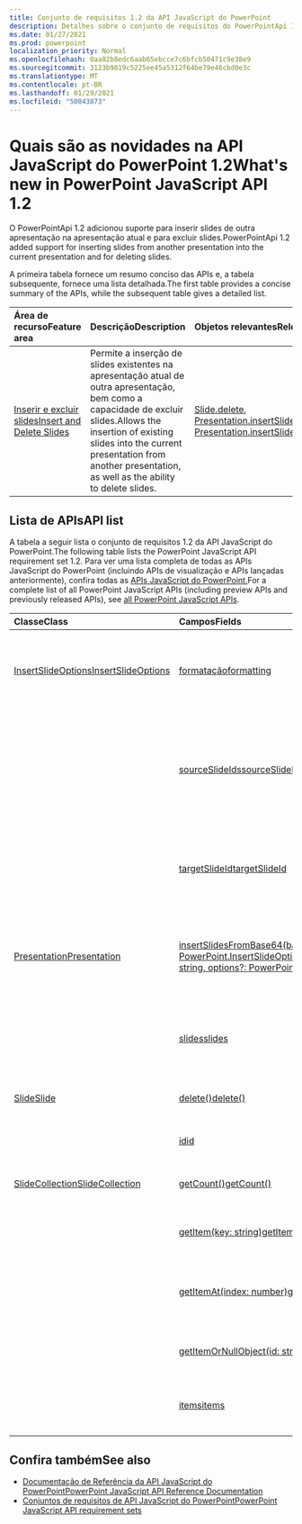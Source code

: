 ```yaml
---
title: Conjunto de requisitos 1.2 da API JavaScript do PowerPoint
description: Detalhes sobre o conjunto de requisitos do PowerPointApi 1.2.
ms.date: 01/27/2021
ms.prod: powerpoint
localization_priority: Normal
ms.openlocfilehash: 0aa82b8edc6aab65ebcce7c6bfcb50471c9e38e9
ms.sourcegitcommit: 3123b9819c5225ee45a5312f64be79e46cbd0e3c
ms.translationtype: MT
ms.contentlocale: pt-BR
ms.lasthandoff: 01/29/2021
ms.locfileid: "50043873"
---
```

# <a name="whats-new-in-powerpoint-javascript-api-12"></a><span data-ttu-id="121c6-103">Quais são as novidades na API JavaScript do PowerPoint 1.2</span><span class="sxs-lookup"><span data-stu-id="121c6-103">What's new in PowerPoint JavaScript API 1.2</span></span>

<span data-ttu-id="121c6-104">O PowerPointApi 1.2 adicionou suporte para inserir slides de outra apresentação na apresentação atual e para excluir slides.</span><span class="sxs-lookup"><span data-stu-id="121c6-104">PowerPointApi 1.2 added support for inserting slides from another presentation into the current presentation and for deleting slides.</span></span>

<span data-ttu-id="121c6-105">A primeira tabela fornece um resumo conciso das APIs e, a tabela subsequente, fornece uma lista detalhada.</span><span class="sxs-lookup"><span data-stu-id="121c6-105">The first table provides a concise summary of the APIs, while the subsequent table gives a detailed list.</span></span>

| <span data-ttu-id="121c6-106">Área de recurso</span><span class="sxs-lookup"><span data-stu-id="121c6-106">Feature area</span></span> | <span data-ttu-id="121c6-107">Descrição</span><span class="sxs-lookup"><span data-stu-id="121c6-107">Description</span></span> | <span data-ttu-id="121c6-108">Objetos relevantes</span><span class="sxs-lookup"><span data-stu-id="121c6-108">Relevant objects</span></span> |
|:--- |:--- |:--- |
| [<span data-ttu-id="121c6-109">Inserir e excluir slides</span><span class="sxs-lookup"><span data-stu-id="121c6-109">Insert and Delete Slides</span></span>](../../powerpoint/insert-slides-into-presentation.md) | <span data-ttu-id="121c6-110">Permite a inserção de slides existentes na apresentação atual de outra apresentação, bem como a capacidade de excluir slides.</span><span class="sxs-lookup"><span data-stu-id="121c6-110">Allows the insertion of existing slides into the current presentation from another presentation, as well as the ability to delete slides.</span></span> | <span data-ttu-id="121c6-111">[Slide.delete](/javascript/api/powerpoint/powerpoint.slide#delete--), [Presentation.insertSlidesFromBase64](/javascript/api/powerpoint/powerpoint.presentation#insertslidesfrombase64-base64file--options-)</span><span class="sxs-lookup"><span data-stu-id="121c6-111">[Slide.delete](/javascript/api/powerpoint/powerpoint.slide#delete--), [Presentation.insertSlidesFromBase64](/javascript/api/powerpoint/powerpoint.presentation#insertslidesfrombase64-base64file--options-)</span></span>|

## <a name="api-list"></a><span data-ttu-id="121c6-112">Lista de APIs</span><span class="sxs-lookup"><span data-stu-id="121c6-112">API list</span></span>

<span data-ttu-id="121c6-113">A tabela a seguir lista o conjunto de requisitos 1.2 da API JavaScript do PowerPoint.</span><span class="sxs-lookup"><span data-stu-id="121c6-113">The following table lists the PowerPoint JavaScript API requirement set 1.2.</span></span> <span data-ttu-id="121c6-114">Para ver uma lista completa de todas as APIs JavaScript do PowerPoint (incluindo APIs de visualização e APIs lançadas anteriormente), confira todas as [APIs JavaScript do PowerPoint.](/javascript/api/powerpoint?view=powerpoint-js-preview&preserve-view=true)</span><span class="sxs-lookup"><span data-stu-id="121c6-114">For a complete list of all PowerPoint JavaScript APIs (including preview APIs and previously released APIs), see [all PowerPoint JavaScript APIs](/javascript/api/powerpoint?view=powerpoint-js-preview&preserve-view=true).</span></span>

| <span data-ttu-id="121c6-115">Classe</span><span class="sxs-lookup"><span data-stu-id="121c6-115">Class</span></span> | <span data-ttu-id="121c6-116">Campos</span><span class="sxs-lookup"><span data-stu-id="121c6-116">Fields</span></span> | <span data-ttu-id="121c6-117">Descrição</span><span class="sxs-lookup"><span data-stu-id="121c6-117">Description</span></span> |
|:---|:---|:---|
|[<span data-ttu-id="121c6-118">InsertSlideOptions</span><span class="sxs-lookup"><span data-stu-id="121c6-118">InsertSlideOptions</span></span>](/javascript/api/powerpoint/powerpoint.insertslideoptions)|[<span data-ttu-id="121c6-119">formatação</span><span class="sxs-lookup"><span data-stu-id="121c6-119">formatting</span></span>](/javascript/api/powerpoint/powerpoint.insertslideoptions#formatting)|<span data-ttu-id="121c6-120">Especifica a formatação a ser usada durante a inserção do slide.</span><span class="sxs-lookup"><span data-stu-id="121c6-120">Specifies which formatting to use during slide insertion.</span></span>|
||[<span data-ttu-id="121c6-121">sourceSlideIds</span><span class="sxs-lookup"><span data-stu-id="121c6-121">sourceSlideIds</span></span>](/javascript/api/powerpoint/powerpoint.insertslideoptions#sourceslideids)|<span data-ttu-id="121c6-122">Especifica os slides da apresentação de origem que serão inseridos na apresentação atual.</span><span class="sxs-lookup"><span data-stu-id="121c6-122">Specifies the slides from the source presentation that will be inserted into the current presentation.</span></span>|
||[<span data-ttu-id="121c6-123">targetSlideId</span><span class="sxs-lookup"><span data-stu-id="121c6-123">targetSlideId</span></span>](/javascript/api/powerpoint/powerpoint.insertslideoptions#targetslideid)|<span data-ttu-id="121c6-124">Especifica onde os novos slides serão inseridos na apresentação.</span><span class="sxs-lookup"><span data-stu-id="121c6-124">Specifies where in the presentation the new slides will be inserted.</span></span>|
|[<span data-ttu-id="121c6-125">Presentation</span><span class="sxs-lookup"><span data-stu-id="121c6-125">Presentation</span></span>](/javascript/api/powerpoint/powerpoint.presentation)|[<span data-ttu-id="121c6-126">insertSlidesFromBase64(base64File: string, options?: PowerPoint.InsertSlideOptions)</span><span class="sxs-lookup"><span data-stu-id="121c6-126">insertSlidesFromBase64(base64File: string, options?: PowerPoint.InsertSlideOptions)</span></span>](/javascript/api/powerpoint/powerpoint.presentation#insertslidesfrombase64-base64file--options-)|<span data-ttu-id="121c6-127">Insere os slides especificados de uma apresentação na apresentação atual.</span><span class="sxs-lookup"><span data-stu-id="121c6-127">Inserts the specified slides from a presentation into the current presentation.</span></span>|
||[<span data-ttu-id="121c6-128">slides</span><span class="sxs-lookup"><span data-stu-id="121c6-128">slides</span></span>](/javascript/api/powerpoint/powerpoint.presentation#slides)|<span data-ttu-id="121c6-129">Retorna uma coleção ordenada de slides da apresentação.</span><span class="sxs-lookup"><span data-stu-id="121c6-129">Returns an ordered collection of slides in the presentation.</span></span>|
|[<span data-ttu-id="121c6-130">Slide</span><span class="sxs-lookup"><span data-stu-id="121c6-130">Slide</span></span>](/javascript/api/powerpoint/powerpoint.slide)|[<span data-ttu-id="121c6-131">delete()</span><span class="sxs-lookup"><span data-stu-id="121c6-131">delete()</span></span>](/javascript/api/powerpoint/powerpoint.slide#delete--)|<span data-ttu-id="121c6-132">Exclui o slide da apresentação.</span><span class="sxs-lookup"><span data-stu-id="121c6-132">Deletes the slide from the presentation.</span></span>|
||[<span data-ttu-id="121c6-133">id</span><span class="sxs-lookup"><span data-stu-id="121c6-133">id</span></span>](/javascript/api/powerpoint/powerpoint.slide#id)|<span data-ttu-id="121c6-134">Obtém a ID exclusiva do slide.</span><span class="sxs-lookup"><span data-stu-id="121c6-134">Gets the unique ID of the slide.</span></span>|
|[<span data-ttu-id="121c6-135">SlideCollection</span><span class="sxs-lookup"><span data-stu-id="121c6-135">SlideCollection</span></span>](/javascript/api/powerpoint/powerpoint.slidecollection)|[<span data-ttu-id="121c6-136">getCount()</span><span class="sxs-lookup"><span data-stu-id="121c6-136">getCount()</span></span>](/javascript/api/powerpoint/powerpoint.slidecollection#getcount--)|<span data-ttu-id="121c6-137">Obtém o número de slides na coleção.</span><span class="sxs-lookup"><span data-stu-id="121c6-137">Gets the number of slides in the collection.</span></span>|
||[<span data-ttu-id="121c6-138">getItem(key: string)</span><span class="sxs-lookup"><span data-stu-id="121c6-138">getItem(key: string)</span></span>](/javascript/api/powerpoint/powerpoint.slidecollection#getitem-key-)|<span data-ttu-id="121c6-139">Obtém um slide usando sua ID exclusiva.</span><span class="sxs-lookup"><span data-stu-id="121c6-139">Gets a slide using its unique ID.</span></span>|
||[<span data-ttu-id="121c6-140">getItemAt(index: number)</span><span class="sxs-lookup"><span data-stu-id="121c6-140">getItemAt(index: number)</span></span>](/javascript/api/powerpoint/powerpoint.slidecollection#getitemat-index-)|<span data-ttu-id="121c6-141">Obtém um slide usando seu índice baseado em zero na coleção.</span><span class="sxs-lookup"><span data-stu-id="121c6-141">Gets a slide using its zero-based index in the collection.</span></span>|
||[<span data-ttu-id="121c6-142">getItemOrNullObject(id: string)</span><span class="sxs-lookup"><span data-stu-id="121c6-142">getItemOrNullObject(id: string)</span></span>](/javascript/api/powerpoint/powerpoint.slidecollection#getitemornullobject-id-)|<span data-ttu-id="121c6-143">Obtém um slide usando sua ID exclusiva.</span><span class="sxs-lookup"><span data-stu-id="121c6-143">Gets a slide using its unique ID.</span></span>|
||[<span data-ttu-id="121c6-144">items</span><span class="sxs-lookup"><span data-stu-id="121c6-144">items</span></span>](/javascript/api/powerpoint/powerpoint.slidecollection#items)|<span data-ttu-id="121c6-145">Obtém os itens filhos carregados nesta coleção.</span><span class="sxs-lookup"><span data-stu-id="121c6-145">Gets the loaded child items in this collection.</span></span>|

## <a name="see-also"></a><span data-ttu-id="121c6-146">Confira também</span><span class="sxs-lookup"><span data-stu-id="121c6-146">See also</span></span>

- [<span data-ttu-id="121c6-147">Documentação de Referência da API JavaScript do PowerPoint</span><span class="sxs-lookup"><span data-stu-id="121c6-147">PowerPoint JavaScript API Reference Documentation</span></span>](/javascript/api/powerpoint?view=powerpoint-js-1.2&preserve-view=true)
- [<span data-ttu-id="121c6-148">Conjuntos de requisitos de API JavaScript do PowerPoint</span><span class="sxs-lookup"><span data-stu-id="121c6-148">PowerPoint JavaScript API requirement sets</span></span>](powerpoint-api-requirement-sets.md)
